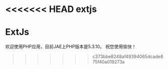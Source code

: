 <<<<<<< HEAD
extjs
=====

ExtJs
=======
欢迎使用PHP应用，目前JAE上PHP版本是5.3.10。
祝您使用愉快！

>>>>>>> c373bbe8248af49394065dcade875f40a019273a
